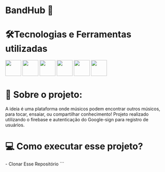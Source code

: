 # BandHub 🎸

<h1> 🛠️Tecnologias e Ferramentas utilizadas</h1>
<div align= "left">
  <img src="https://cdn.jsdelivr.net/gh/devicons/devicon/icons/flutter/flutter-original.svg" width = 50/ >
<img src="https://cdn.jsdelivr.net/gh/devicons/devicon/icons/firebase/firebase-plain-wordmark.svg" width =50 / >
<img src="https://cdn.jsdelivr.net/gh/devicons/devicon/icons/google/google-original.svg" width = 50 />
<img src="https://cdn.jsdelivr.net/gh/devicons/devicon/icons/javascript/javascript-original.svg"  width = 50/>
<img src="https://cdn.jsdelivr.net/gh/devicons/devicon/icons/androidstudio/androidstudio-original-wordmark.svg"  width = 50/>
<img src="https://cdn.jsdelivr.net/gh/devicons/devicon/icons/kotlin/kotlin-original-wordmark.svg" width = 50/>
                    
          

</div>

<h1> 📄 Sobre o projeto: </h1>
A ideia é uma plataforma onde músicos podem encontrar outros músicos, para tocar, ensaiar, ou compartilhar conhecimento! Projeto realizado utilizando o firebase e autenticação do Google-sign para registro de usuários.

<h1>💻 Como executar esse projeto? </h1>
  - Clonar Esse Repositório
  ```



